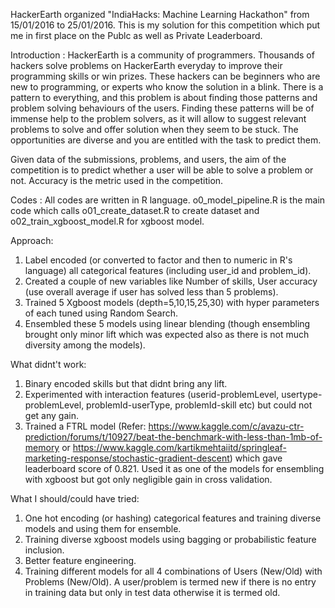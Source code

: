 HackerEarth organized "IndiaHacks: Machine Learning Hackathon" from 15/01/2016 to 25/01/2016. This is my solution for this competition which put me in first place on the Publc as well as Private Leaderboard.

Introduction :  HackerEarth is a community of programmers. Thousands of hackers solve problems on HackerEarth everyday to improve their programming skills or win prizes. These hackers can be beginners who are new to programming, or experts who know the solution in a blink. There is a pattern to everything, and this problem is about finding those patterns and problem solving behaviours of the users. Finding these patterns will be of immense help to the problem solvers, as it will allow to suggest relevant problems to solve and offer solution when they seem to be stuck. The opportunities are diverse and you are entitled with the task to predict them.

Given data of the submissions, problems, and users, the aim of the competition is to predict whether a user will be able to solve a problem or not. Accuracy is the metric used in the competition.

Codes : All codes are written in R language. o0_model_pipeline.R is the main code which calls o01_create_dataset.R to create dataset and o02_train_xgboost_model.R for xgboost model.

Approach:

1. Label encoded (or converted to factor and then to numeric in R's language) all categorical features (including user_id and problem_id).
2. Created a couple of new variables like Number of skills, User accuracy (use overall average if user has solved less than 5 problems).
3. Trained 5 Xgboost models (depth=5,10,15,25,30) with hyper parameters of each tuned using Random Search.
4. Ensembled these 5 models using linear blending (though ensembling brought only minor lift which was expected also as there is not much diversity among the models).

What didnt't work:

1. Binary encoded skills but that didnt bring any lift.
2. Experimented with interaction features (userid-problemLevel, usertype-problemLevel, problemId-userType, problemId-skill etc) but could not get any gain.
3. Trained a FTRL model (Refer: https://www.kaggle.com/c/avazu-ctr-prediction/forums/t/10927/beat-the-benchmark-with-less-than-1mb-of-memory or https://www.kaggle.com/kartikmehtaiitd/springleaf-marketing-response/stochastic-gradient-descent) which gave leaderboard score of 0.821. Used it as one of the models for ensembling with xgboost but got only negligible gain in cross validation.

What I should/could have tried:

1. One hot encoding (or hashing) categorical features and training diverse models and using them for ensemble.
2. Training diverse xgboost models using bagging or probabilistic feature inclusion.
3. Better feature engineering.
4. Training different models for all 4 combinations of Users (New/Old) with Problems (New/Old). A user/problem is termed new if there is no entry in training data but only in test data otherwise it is termed old.
